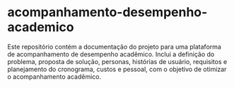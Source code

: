 # acompanhamento-desempenho-academico
Este repositório contém a documentação do projeto para uma plataforma de acompanhamento de desempenho acadêmico. Inclui a definição do problema, proposta de solução, personas, histórias de usuário, requisitos e planejamento do cronograma, custos e pessoal, com o objetivo de otimizar o acompanhamento acadêmico.
